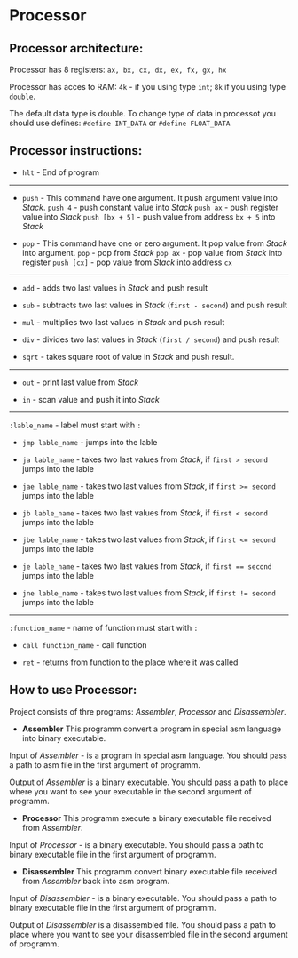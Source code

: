 # Processor

## Processor architecture:
Processor has 8 registers: ```ax, bx, cx, dx, ex, fx, gx, hx```

Processor has acces to RAM: ```4k``` - if you using type ```int```; ```8k``` if you using type ```double```.

The default data type is double. To change type of data in processot you should use defines: ```#define INT_DATA``` or ```#define FLOAT_DATA```

## Processor instructions:

- ```hlt``` - End of program

---

- ```push``` - This command have one argument. It push argument value into *Stack*.
```push 4``` 		- push constant value into *Stack*
```push ax``` 		- push register value into *Stack*
```push [bx + 5]``` - push value from address ```bx + 5``` into *Stack*

- ```pop``` - This command have one or zero argument. It pop value from *Stack* into argument.
```pop``` 			- pop from *Stack*
```pop ax``` 		- pop value from *Stack* into register
```push [cx]``` 	- pop value from *Stack* into address ```cx```

---

- ```add``` - adds two last values in *Stack* and push result

- ```sub``` - subtracts two last values in *Stack* (```first - second```) and push result

- ```mul``` - multiplies two last values in *Stack* and push result

- ```div``` - divides two last values in *Stack* (```first / second```) and push result

- ```sqrt``` - takes square root of value in *Stack* and push result.

---

- ```out``` - print last value from *Stack*

- ```in``` - scan value and push it into *Stack*

---
```:lable_name``` - label must start with ```:```

- ```jmp lable_name``` - jumps into the lable

- ```ja lable_name``` - takes two last values from *Stack*, if ```first > second``` jumps into the lable

- ```jae lable_name``` - takes two last values from *Stack*, if ```first >= second``` jumps into the lable

- ```jb lable_name``` - takes two last values from *Stack*, if ```first < second``` jumps into the lable

- ```jbe lable_name``` - takes two last values from *Stack*, if ```first <= second``` jumps into the lable

- ```je lable_name``` - takes two last values from *Stack*, if ```first == second``` jumps into the lable

- ```jne lable_name``` - takes two last values from *Stack*, if ```first != second``` jumps into the lable

---

```:function_name``` - name of function must start with ```:```

- ```call function_name``` - call function

- ```ret``` - returns from function to the place where it was called

## How to use Processor:
Project consists of thre programs: *Assembler*, *Processor* and *Disassembler*.

- **Assembler**
This programm convert a program in special asm language into binary executable.

Input of *Assembler* - is a program in special asm language. You should pass a path to asm file in the first argument of programm.

Output of *Assembler* is a binary executable. You should pass a path to place where you want to see your executable in the second argument of programm.

- **Processor**
This programm execute a binary executable file received from *Assembler*.

Input of *Processor* - is a binary executable. You should pass a path to binary executable file in the first argument of programm.

- **Disassembler**
This programm convert binary executable file received from *Assembler* back into asm program.

Input of *Disassembler* - is a binary executable. You should pass a path to binary executable file in the first argument of programm.

Output of *Disassembler* is a disassembled file. You should pass a path to place where you want to see your disassembled file in the second argument of programm.